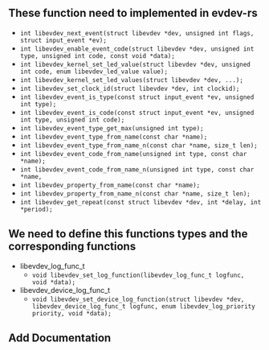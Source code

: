## These function need to implemented in evdev-rs

* `int libevdev_next_event(struct libevdev *dev, unsigned int flags, struct input_event *ev);`
* `int libevdev_enable_event_code(struct libevdev *dev, unsigned int type, unsigned int code, const void *data);`
* `int libevdev_kernel_set_led_value(struct libevdev *dev, unsigned int code, enum libevdev_led_value value);`
* `int libevdev_kernel_set_led_values(struct libevdev *dev, ...);`
* `int libevdev_set_clock_id(struct libevdev *dev, int clockid);`
* `int libevdev_event_is_type(const struct input_event *ev, unsigned int type);`
* `int libevdev_event_is_code(const struct input_event *ev, unsigned int type, unsigned int code);`
* `int libevdev_event_type_get_max(unsigned int type);`
* `int libevdev_event_type_from_name(const char *name);`
* `int libevdev_event_type_from_name_n(const char *name, size_t len);`
* `int libevdev_event_code_from_name(unsigned int type, const char *name);`
* `int libevdev_event_code_from_name_n(unsigned int type, const char *name,`
* `int libevdev_property_from_name(const char *name);`
* `int libevdev_property_from_name_n(const char *name, size_t len);`
* `int libevdev_get_repeat(const struct libevdev *dev, int *delay, int *period);`

## We need to define this functions types and the corresponding functions

* libevdev_log_func_t
    * `void libevdev_set_log_function(libevdev_log_func_t logfunc, void *data);`
* libevdev_device_log_func_t
    * `void libevdev_set_device_log_function(struct libevdev *dev,
				      libevdev_device_log_func_t logfunc,
				      enum libevdev_log_priority priority,
				      void *data);`

## Add Documentation
